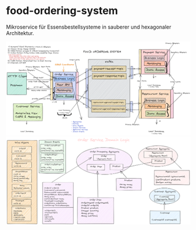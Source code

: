 # food-ordering-system
Mikroservice für Essensbestellsysteme in sauberer und hexagonaler Architektur.

![image](https://github.com/arfranzim/food-ordering-system/blob/master/diagrams/png/food-ordering-service-diagram.png)
![image](https://github.com/arfranzim/food-ordering-system/blob/master/diagrams/png/order-service-domain-logic.png)